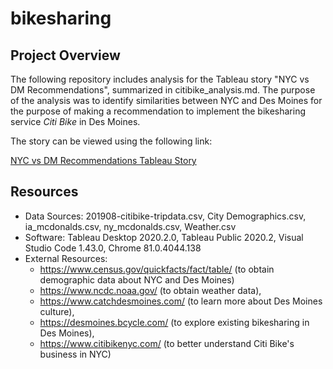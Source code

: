 # bikesharing

## Project Overview
The following repository includes analysis for the Tableau story "NYC vs DM Recommendations", summarized in citibike_analysis.md. The purpose of the analysis was to identify similarities between NYC and Des Moines for the purpose of making a recommendation to implement the bikesharing service *Citi Bike* in Des Moines.

The story can be viewed using the following link:

[NYC vs DM Recommendations Tableau Story](https://public.tableau.com/profile/karen.bennis#!/vizhome/BikesharingNYCandDesMoines/NYCvsDMRecommendations)

## Resources
* Data Sources: 201908-citibike-tripdata.csv, City Demographics.csv, ia_mcdonalds.csv, ny_mcdonalds.csv, Weather.csv
* Software: Tableau Desktop 2020.2.0, Tableau Public 2020.2, Visual Studio Code 1.43.0, Chrome 81.0.4044.138
* External Resources: 
    * https://www.census.gov/quickfacts/fact/table/ (to obtain demographic data about NYC and Des Moines)
    * https://www.ncdc.noaa.gov/ (to obtain weather data),
    * https://www.catchdesmoines.com/ (to learn more about Des Moines culture),
    * https://desmoines.bcycle.com/ (to explore existing bikesharing in Des Moines),
    * https://www.citibikenyc.com/ (to better understand Citi Bike's business in NYC)